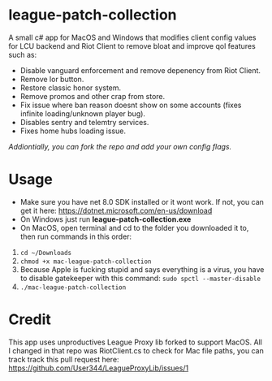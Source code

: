 # league-patch-collection
A small c# app for MacOS and Windows that modifies client config values for LCU backend and Riot Client to remove bloat and improve qol features such as: 
* Disable vanguard enforcement and remove depenency from Riot Client.
* Remove lor button.
* Restore classic honor system.
* Remove promos and other crap from store.
* Fix issue where ban reason doesnt show on some accounts (fixes infinite loading/unknown player bug).
* Disables sentry and telemtry services.
* Fixes home hubs loading issue.

*Addiontially, you can fork the repo and add your own config flags.*

# Usage
* Make sure you have net 8.0 SDK installed or it wont work. If not, you can get it here: https://dotnet.microsoft.com/en-us/download
* On Windows just run **league-patch-collection.exe**
* On MacOS, open terminal and cd to the folder you downloaded it to, then run commands in this order:
1. `cd ~/Downloads`
2. `chmod +x mac-league-patch-collection`
3. Because Apple is fucking stupid and says everything is a virus, you have to disable gatekeeper with this command: `sudo spctl --master-disable`
4. `./mac-league-patch-collection`

# Credit
This app uses unproductives League Proxy lib forked to support MacOS. All I changed in that repo was RiotClient.cs to check for Mac file paths, you can track track this pull request here: https://github.com/User344/LeagueProxyLib/issues/1
